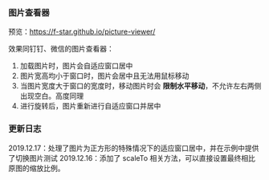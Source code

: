 
### 图片查看器

预览：https://f-star.github.io/picture-viewer/

效果同钉钉、微信的图片查看器：

1. 加载图片时，图片会自适应窗口居中
2. 图片宽高均小于窗口时，图片会居中且无法用鼠标移动
3. 当图片宽度大于窗口的宽度时，移动图片时会 **限制水平移动**，不允许左右两侧出现空白。高度同理
4. 进行旋转后，图片重新进行自适应窗口并居中

### 更新日志

2019.12.17：处理了图片为正方形的特殊情况下的适应窗口居中，并在示例中提供了切换图片测试
2019.12.16：添加了 scaleTo 相关方法，可以直接设置最终相比原图的缩放比例。